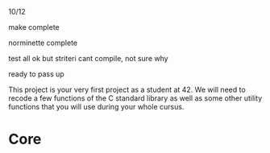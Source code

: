 10/12

make complete

norminette complete

test all ok but striteri cant compile, not sure why

ready to pass up

This project is your very first project as a student at 42. We will need to
recode a few functions of the C standard library as well as some other
utility functions that you will use during your whole cursus.
 # Core
